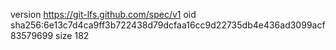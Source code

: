 version https://git-lfs.github.com/spec/v1
oid sha256:6e13c7d4ca9ff3b722438d79dcfaa16cc9d22735db4e436ad3099acf83579699
size 182
